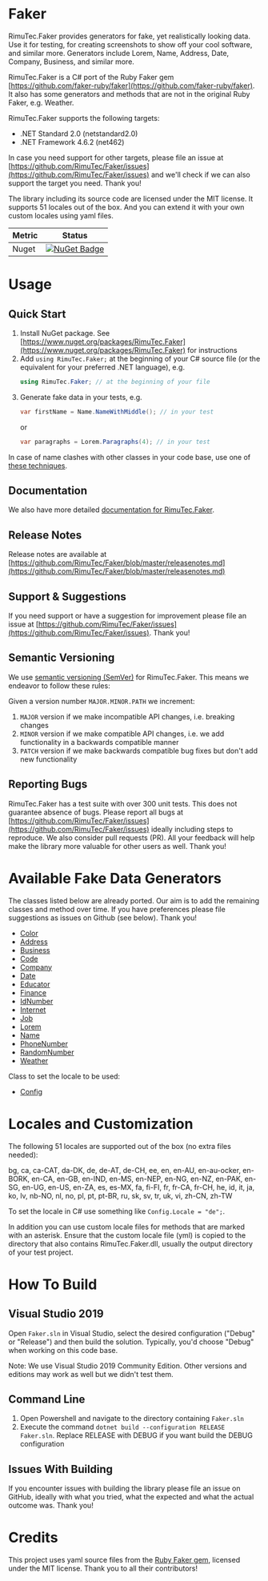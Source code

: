# Faker
RimuTec.Faker provides generators for fake, yet realistically looking data. Use it for testing, for creating screenshots to show off your cool software, and similar more. Generators include Lorem, Name, Address, Date, Company, Business, and similar more.

RimuTec.Faker is a C# port of the Ruby Faker gem [https://github.com/faker-ruby/faker](https://github.com/faker-ruby/faker). It also has some generators and methods that are not in the original Ruby Faker, e.g. Weather.

RimuTec.Faker supports the following targets:
- .NET Standard 2.0 (netstandard2.0)
- .NET Framework 4.6.2 (net462)

In case you need support for other targets, please file an issue at [https://github.com/RimuTec/Faker/issues](https://github.com/RimuTec/Faker/issues) and we'll check if we can also support the target you need. Thank you!

The library including its source code are licensed under the MIT license. It supports 51 locales out of the box. And you can extend it with your own custom locales using yaml files.

| Metric      | Status      |
| ----- | ----- |
| Nuget       | [![NuGet Badge](https://buildstats.info/nuget/RimuTec.Faker)](https://www.nuget.org/packages/RimuTec.Faker/) |

# Usage

## Quick Start
1. Install NuGet package. See [https://www.nuget.org/packages/RimuTec.Faker](https://www.nuget.org/packages/RimuTec.Faker) for instructions
2. Add `using RimuTec.Faker;` at the beginning of your C# source file (or the equivalent for your preferred .NET language), e.g.
   ```csharp
   using RimuTec.Faker; // at the beginning of your file
   ```
3. Generate fake data in your tests, e.g. 
   ```csharp
   var firstName = Name.NameWithMiddle(); // in your test
   ```
   or 
   ```csharp
   var paragraphs = Lorem.Paragraphs(4); // in your test
   ```

In case of name clashes with other classes in your code base, use one of [these techniques](https://github.com/RimuTec/Faker/wiki/Name-Clashes).

## Documentation
We also have more detailed [documentation for RimuTec.Faker](https://rimutec.github.io/Faker/).

## Release Notes
Release notes are available at [https://github.com/RimuTec/Faker/blob/master/releasenotes.md](https://github.com/RimuTec/Faker/blob/master/releasenotes.md)

## Support & Suggestions
If you need support or have a suggestion for improvement please file an issue at [https://github.com/RimuTec/Faker/issues](https://github.com/RimuTec/Faker/issues). Thank you!

## Semantic Versioning

We use [semantic versioning (SemVer)](https://semver.org/) for RimuTec.Faker. This means we endeavor to follow these rules:

Given a version number `MAJOR.MINOR.PATH` we increment:
1. `MAJOR` version if we make incompatible API changes, i.e. breaking changes
2. `MINOR` version if we make compatible API changes, i.e. we add functionality in a backwards compatible manner
3. `PATCH` version if we make backwards compatible bug fixes but don't add new functionality

## Reporting Bugs
RimuTec.Faker has a test suite with over 300 unit tests. This does not guarantee absence of bugs. Please report all bugs at [https://github.com/RimuTec/Faker/issues](https://github.com/RimuTec/Faker/issues) ideally including steps to reproduce. We also consider pull requests (PR). All your feedback will help make the library more valuable for other users as well. Thank you!

# Available Fake Data Generators
The classes listed below are already ported. Our aim is to add the remaining classes and method over time. If you have preferences please file suggestions as issues on Github (see below). Thank you!

- [Color](https://rimutec.github.io/Faker/Color/index.md)
- [Address](https://github.com/RimuTec/Faker/wiki/Class-Address)
- [Business](https://github.com/RimuTec/Faker/wiki/Class-Business)
- [Code](https://github.com/RimuTec/Faker/wiki/Class-Code)
- [Company](https://github.com/RimuTec/Faker/wiki/Class-Company)
- [Date](https://github.com/RimuTec/Faker/wiki/Class-Date)
- [Educator](https://github.com/RimuTec/Faker/wiki/Class-Educator)
- [Finance](https://github.com/RimuTec/Faker/wiki/Class-Finance)
- [IdNumber](https://github.com/RimuTec/Faker/wiki/Class-IdNumber)
- [Internet](https://github.com/RimuTec/Faker/wiki/Class-Internet)
- [Job](https://github.com/RimuTec/Faker/wiki/Class-Job)
- [Lorem](https://github.com/RimuTec/Faker/wiki/Class-Lorem)
- [Name](https://github.com/RimuTec/Faker/wiki/Class-Name)
- [PhoneNumber](https://github.com/RimuTec/Faker/wiki/Class-PhoneNumber)
- [RandomNumber](https://github.com/RimuTec/Faker/wiki/Class-RandomNumber)
- [Weather](https://github.com/RimuTec/Faker/wiki/Class-Weather)

Class to set the locale to be used:
- [Config](https://github.com/RimuTec/Faker/wiki/Class-Config)

# Locales and Customization
The following 51 locales are supported out of the box (no extra files needed):

bg, ca, ca-CAT, da-DK, de, de-AT, de-CH, ee, en, en-AU, en-au-ocker, en-BORK, en-CA, en-GB, en-IND, en-MS, en-NEP, en-NG, en-NZ, en-PAK, en-SG, en-UG, en-US, en-ZA, es, es-MX, fa, fi-FI, fr, fr-CA, fr-CH, he, id, it, ja, ko, lv, nb-NO, nl, no, pl, pt, pt-BR, ru, sk, sv, tr, uk, vi, zh-CN, zh-TW

To set the locale in C# use something like `Config.Locale = "de";`.

In addition you can use custom locale files for methods that are marked with an asterisk. Ensure that the custom locale file (yml) is copied to the directory that also contains RimuTec.Faker.dll, usually the output directory of your test project.

# How To Build
## Visual Studio 2019
Open `Faker.sln` in Visual Studio, select the desired configuration ("Debug" or "Release") and then build the solution. Typically, you'd choose "Debug" when working on this code base.

Note: We use Visual Studio 2019 Community Edition. Other versions and editions may work as well but we didn't test them.

## Command Line
1. Open Powershell and navigate to the directory containing `Faker.sln`
2. Execute the command `dotnet build --configuration RELEASE Faker.sln`. Replace RELEASE with DEBUG if you want build the DEBUG configuration

## Issues With Building
If you encounter issues with building the library please file an issue on GitHub, ideally with what you tried, what the expected and what the actual outcome was. Thank you!

# Credits
This project uses yaml source files from the [Ruby Faker gem](https://github.com/faker-ruby/faker), licensed under the MIT license. Thank you to all their contributors!
